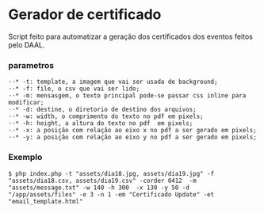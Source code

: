 # Gerador de certificado

Script feito para automatizar a geração dos certificados dos eventos feitos pelo DAAL.


### parametros
	⋅⋅* -t: template, a imagem que vai ser usada de background; 
	⋅⋅* -f: file, o csv que vai ser lido;  
	⋅⋅* -m: mensasgem, o texto principal pode-se passar css inline para modificar;
	⋅⋅* -d: destine, o diretorio de destino dos arquivos;
	⋅⋅* -w: width, o comprimento do texto no pdf em pixels;
	⋅⋅* -h: height, a altura do texto no pdf  em pixels; 
	⋅⋅* -x: a posição com relação ao eixo x no pdf a ser gerado em pixels;
	⋅⋅* -y: a posição com relação ao eixo y no pdf a ser gerado em pixels;


### Exemplo

`$ php index.php -t "assets/dia18.jpg, assets/dia19.jpg" -f "assets/dia18.csv, assets/dia19.csv" -corder 0412  -m "assets/message.txt" -w 140 -h 300  -x 130 -y 50 -d "/app/assets/files" -e 3 -n 1 -em "Certificado Update" -et "email_template.html"`
